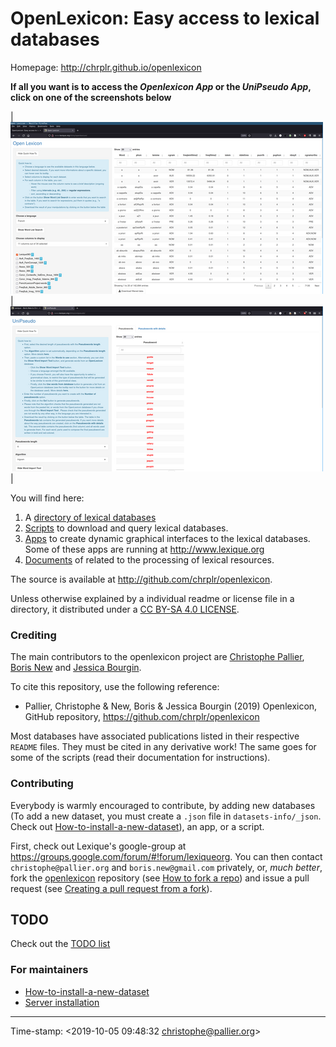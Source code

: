 # OpenLexicon: Easy access to lexical databases


Homepage: <http://chrplr.github.io/openlexicon>

**If all you want is to access the *Openlexicon App* or the *UniPseudo App*, click on one of the screenshots below**

| [![](images/openlexicon-app-500.png)](http://www.lexique.org/shiny/openlexicon) | [![](images/unipseudo-app-500.png)](http://www.lexique.org/shiny/unipseudo) |


You will find here:

1. A [directory of lexical databases](datasets-info/README.md)
2. [Scripts](https://github.com/chrplr/openlexicon/tree/master/scripts) to download and query lexical databases.
3. [Apps](https://github.com/chrplr/openlexicon/tree/master/apps/) to create dynamic graphical interfaces to the lexical databases. Some of these apps are running at <http://www.lexique.org>
4. [Documents](https://github.com/chrplr/openlexicon/tree/master/documents/) of related to the processing of lexical resources.

The source is available at <http://github.com/chrplr/openlexicon>.

Unless otherwise explained by a individual readme or license file in a directory, it distributed under a [CC BY-SA 4.0 LICENSE](https://creativecommons.org/licenses/by-sa/4.0/).


### Crediting ###

The main contributors to the openlexicon project are [Christophe Pallier](http://www.pallier.org), [Boris New](https://psycho-usmb.fr/boris.new/) and [Jessica Bourgin](https://jbourgin.github.io/).



To cite this repository, use the following reference:

* Pallier, Christophe & New, Boris &  Jessica Bourgin (2019) Openlexicon, GitHub repository, <https://github.com/chrplr/openlexicon>

Most databases have associated publications listed in their respective `README` files. They must be cited in any derivative work! The same goes for some of the scripts (read their documentation for instructions).


### Contributing ###

Everybody is warmly encouraged to contribute, by adding new databases (To add a new dataset, you must create a `.json` file in `datasets-info/_json`. Check out [How-to-install-a-new-dataset](datasets-info/README-how-to-install-a-new-database.md)), an app, or a script.

First, check out Lexique's google-group at <https://groups.google.com/forum/#!forum/lexiqueorg>.  You can then contact `christophe@pallier.org` and `boris.new@gmail.com` privately, or, _much better_, fork the
[openlexicon](https://github.com/chrplr/openlexicon) repository (see [How to fork a repo](https://help.github.com/en/articles/fork-a-repo)) and issue a pull request (see [Creating a pull request from a fork](https://help.github.com/en/articles/creating-a-pull-request-from-a-fork)).

## TODO ##

Check out the [TODO list](TODO.md)


### For maintainers ###

- [How-to-install-a-new-dataset](datasets-info/README-how-to-install-a-new-database.md)
- [Server installation](README-server-installation.md)

---

Time-stamp: <2019-10-05 09:48:32 christophe@pallier.org>
